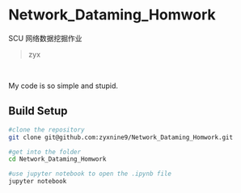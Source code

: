 # Network_Dataming_Homwork
SCU 网络数据挖掘作业

> zyx

<br>

My code is so simple and stupid.

## Build Setup

```Bash
#clone the repository
git clone git@github.com:zyxnine9/Network_Dataming_Homwork.git

#get into the folder
cd Network_Dataming_Homwork

#use jupyter notebook to open the .ipynb file
jupyter notebook
```




















